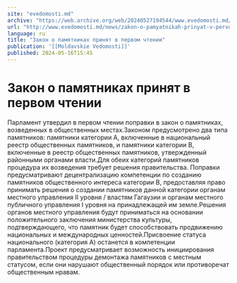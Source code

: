 ```yaml
---
site: "evedomosti.md"
archive: "https://web.archive.org/web/20240527194544/www.evedomosti.md/news/zakon-o-pamyatnikah-prinyat-v-pervom-chtenii"
url: "http://www.evedomosti.md/news/zakon-o-pamyatnikah-prinyat-v-pervom-chtenii"
language: ru
title: "Закон о памятниках принят в первом чтении"
publication: '[[Moldavskie Vedomosti]]'
published: 2024-05-16T15:45
---
```


# Закон о памятниках принят в первом чтении

Парламент утвердил в первом чтении поправки в закон о памятниках, возведенных в общественных местах.Законом предусмотрено два типа памятников: памятники категории А, включенные в национальный реестр общественных памятников, и памятники категории В, включенные в реестр общественных памятников, утвержденный районными органами власти.Для обеих категорий памятников процедура их возведения требует решения правительства. Поправки предусматривают децентрализацию компетенции по созданию памятников общественного интереса категории В, предоставляя право принимать решения о создании памятников данной категории органам местного управления II уровня / властям Гагаузии и органам местного публичного управления I уровня на принадлежащей им земле.Решения органов местного управления будут приниматься на основании положительного заключения министерства культуры, подтверждающего, что памятник будет способствовать продвижению национальных и международных ценностей.Присвоение статуса национального (категория А) останется в компетенции парламента.Проект предусматривает возможность инициирования правительством процедуры демонтажа памятников с местным статусом, если они нарушают общественный порядок или противоречат общественным нравам.